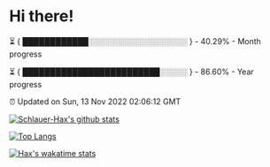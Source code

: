 # Hi there!

⏳ { ████████████░░░░░░░░░░░░░░░░░░ } - 40.29% - Month progress

⏳ { █████████████████████████░░░░░ } - 86.60% - Year progress

⏰ Updated on Sun, 13 Nov 2022 02:06:12 GMT


[![Schlauer-Hax's github stats](https://github-readme-stats.vercel.app/api?username=Schlauer-Hax&show_icons=true&theme=dark&count_private=true)](https://github.com/Schlauer-Hax)


[![Top Langs](https://github-readme-stats.vercel.app/api/top-langs/?username=Schlauer-Hax&layout=compact&theme=dark)](https://github.com/Schlauer-Hax?tab=repositories)


[![Hax's wakatime stats](https://github-readme-stats.vercel.app/api/wakatime?username=Hax&theme=dark)](https://wakatime.com/@Hax)

